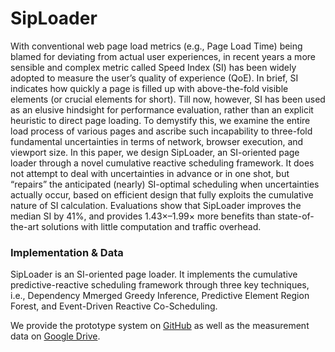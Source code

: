 # SipLoader

With conventional web page load metrics (e.g., Page Load Time) being blamed for deviating from actual user
experiences, in recent years a more sensible and complex metric called Speed Index (SI) has been widely
adopted to measure the user’s quality of experience (QoE). In brief, SI indicates how quickly a page is filled up
with above-the-fold visible elements (or crucial elements for short). Till now, however, SI has been used as
an elusive hindsight for performance evaluation, rather than an explicit heuristic to direct page loading. To
demystify this, we examine the entire load process of various pages and ascribe such incapability to three-fold
fundamental uncertainties in terms of network, browser execution, and viewport size. In this paper, we design
SipLoader, an SI-oriented page loader through a novel cumulative reactive scheduling framework. It does not
attempt to deal with uncertainties in advance or in one shot, but “repairs” the anticipated (nearly) SI-optimal
scheduling when uncertainties actually occur, based on efficient design that fully exploits the cumulative
nature of SI calculation. Evaluations show that SipLoader improves the median SI by 41%, and provides
1.43×–1.99× more benefits than state-of-the-art solutions with little computation and traffic overhead.

### Implementation & Data

SipLoader is an SI-oriented page loader.
It implements the cumulative predictive-reactive scheduling framework through three key techniques, i.e.,
Dependency Mmerged Greedy Inference, Predictive Element Region Forest, and Event-Driven Reactive Co-Scheduling.

We provide the prototype system on [GitHub](https://github.com/SipLoader/SipLoader.github.io) as well as the measurement data on [Google Drive](https://drive.google.com/drive/folders/1ZtvnsEo7fvksBm6T--Dw7YSj9X007ll6?usp=sharing).
